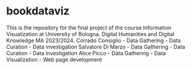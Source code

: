 # bookdataviz
This is the repository for the final project of the course Information Visualization at University of Bologna. Digital Humanities and Digital Knowledge MA 2023/2024.
Corrado Consiglio - Data Gathering - Data Curation - Data investigation
Salvatore Di Marzo - Data Gathering - Data Curation - Data Investigation
Alice Picco - Data Gathering - Data Visualization - Web page development
